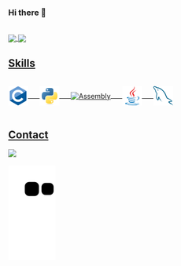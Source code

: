 ### Hi there 👋

</br>

 <div>
  <a href="https://github.com/eagrundy">
   <img align="center" height="170" src="https://github-readme-stats.vercel.app/api/top-langs/?username=ianbacchi&layout=compact&langs_count=16&theme=dracula"/>
  <img align="center" src="https://github-readme-stats.vercel.app/api?username=ianbacchi&show_icons=true&theme=dracula&include_all_commits=true&count_private=true&hide=issues"/>
</div>
 
 ## Skills
<div style="display: inline_block"><br>
  <img height="40" align="center" alt="C" height="30" width="40" src="https://raw.githubusercontent.com/devicons/devicon/master/icons/c/c-original.svg">
  &nbsp;&nbsp;&nbsp;&nbsp;
  <img height="40" align="center" alt="Python" height="30" width="40" src="https://raw.githubusercontent.com/devicons/devicon/master/icons/python/python-original.svg">
  &nbsp;&nbsp;&nbsp;&nbsp;
  <img height="40" align="center" alt="Assembly" height="30" width="40" src="https://img.icons8.com/dusk/64/assembly.png">
  &nbsp;&nbsp;&nbsp;&nbsp;
  <img height="40" align="center" alt="Java" height="30" width="40" src="https://raw.githubusercontent.com/devicons/devicon/master/icons/java/java-original.svg">
  &nbsp;&nbsp;&nbsp;&nbsp;
  <img height="40" align="center" alt="SQL" height="30" width="40" src="https://raw.githubusercontent.com/devicons/devicon/master/icons/mysql/mysql-original.svg">
 
</div>
  
</br>

## Contact 
<div> 
  <a href="https://www.linkedin.com/in/ian-bacchi-nascimento-466327222" target="_blank"><img src="https://img.shields.io/badge/-LinkedIn-%230077B5?style=for-the-badge&logo=linkedin&logoColor=white" target="_blank"></a> 
  
</br>
 
  ![Snake animation](https://github.com/ianbacchi/ianbacchi/blob/output/github-contribution-grid-snake.svg)
 
</div>

